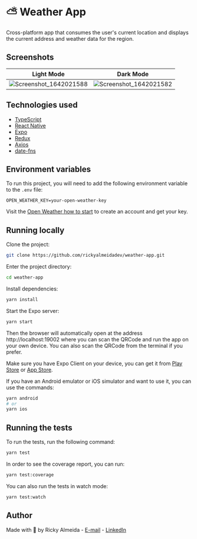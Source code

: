 # ⛅ Weather App

Cross-platform app that consumes the user's current location and displays
the current address and weather data for the region.

## Screenshots

| Light Mode | Dark Mode |
| ---------- | --------- |
| ![Screenshot_1642021588](https://user-images.githubusercontent.com/60705947/149235276-b446a8ac-2815-4a77-9786-ec7902edddfb.png) | ![Screenshot_1642021582](https://user-images.githubusercontent.com/60705947/149235274-ff617f04-cb6f-4876-9c84-f3f6378654dc.png) |

## Technologies used

- [TypeScript](https://www.typescriptlang.org/)
- [React Native](https://reactnative.dev/)
- [Expo](https://docs.expo.dev/)
- [Redux](http://redux.js.org)
- [Axios](https://axios-http.com/)
- [date-fns](https://date-fns.org/)

## Environment variables

To run this project, you will need to add the following environment variable to the `.env` file:

```.env
OPEN_WEATHER_KEY=your-open-weather-key
```

Visit the [Open Weather how to start](https://openweathermap.org/appid) to create an account and get your key.

## Running locally

Clone the project:

```bash
git clone https://github.com/rickyalmeidadev/weather-app.git
```

Enter the project directory:

```bash
cd weather-app
```

Install dependencies:

```bash
yarn install
```

Start the Expo server:

```bash
yarn start
```

Then the browser will automatically open at the address http://localhost:19002 where
you can scan the QRCode and run the app on your own device.
You can also scan the QRCode from the terminal if you prefer.

Make sure you have Expo Client on your device, you can
get it from [Play Store](https://play.google.com/store/apps/details?id=host.exp.exponent)
or [App Store](https://apps.apple.com/br/app/expo-go/id982107779).

If you have an Android emulator or iOS simulator and want to use it, you can use the commands:

```bash
yarn android
# or
yarn ios
```

## Running the tests

To run the tests, run the following command:

```bash
yarn test
```

In order to see the coverage report, you can run:
```bash
yarn test:coverage
```

You can also run the tests in watch mode:

```bash
yarn test:watch
```

## Author

Made with 💛 by Ricky Almeida - [E-mail](mailto:ricky.almeida.dev@gmail.com) - [LinkedIn](https://www.linkedin.com/in/rickyalmeidadev)
